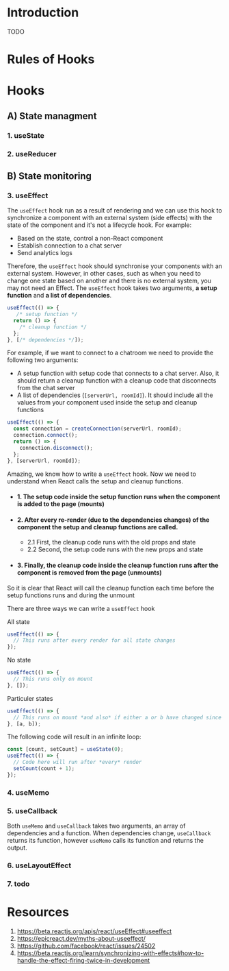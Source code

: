 # Introduction

TODO

# Rules of Hooks

# Hooks

## A) State managment

### 1. useState


### 2. useReducer


## B) State monitoring

### 3. useEffect

The `useEffect` hook run as a result of rendering and we can use this hook to synchronize a component with an external system (side effects) with the state of the component and it's not a lifecycle hook. For example:

- Based on the state, control a non-React component
- Establish connection to a chat server
- Send analytics logs
  
Therefore, the `useEffect` hook should synchronise your components with an external system. However, in other cases, such as when you need to change one state based on another and there is no external system, you may not need an Effect. The `useEffect` hook takes two arguments, **a setup function** and **a list of dependencies**.

```jsx
useEffect(() => {
   /* setup function */
  return () => {
    /* cleanup function */
  };
}, [/* dependencies */]);
```

For example, if we want to connect to a chatroom we need to provide the following two arguments:

- A setup function with setup code that connects to a chat server. Also, it should return a cleanup function with a cleanup code that disconnects from the chat server
- A list of dependencies (`[serverUrl, roomId]`). It should include all the values from your component used inside the setup and cleanup functions

```jsx
useEffect(() => {
  const connection = createConnection(serverUrl, roomId);
  connection.connect();
  return () => {
    connection.disconnect();
  };
}, [serverUrl, roomId]);
```

Amazing, we know how to write a `useEffect` hook. Now we need to understand when React calls the setup and cleanup functions.

- #### 1. The setup code inside the setup function runs when the component is added to the page (mounts)
- #### 2. After every re-render (due to the dependencies changes) of the component the setup and cleanup functions are called.
  - 2.1 First, the cleanup code runs with the old props and state
  - 2.2 Second, the setup code runs with the new props and state
- #### 3. Finally, the cleanup code inside the cleanup function runs after the component is removed from the page (unmounts)

So it is clear that React will call the cleanup function each time before the setup functions runs and during the unmount

There are three ways we can write a `useEffect` hook

All state

```jsx
useEffect(() => {
  // This runs after every render for all state changes
});
```

No state

```jsx
useEffect(() => {
  // This runs only on mount
}, []);
```

Particuler states

```jsx
useEffect(() => {
  // This runs on mount *and also* if either a or b have changed since the last render
}, [a, b]);
```


The following code will result in an infinite loop:

```jsx
const [count, setCount] = useState(0);
useEffect(() => {
  // Code here will run after *every* render
  setCount(count + 1);
});
```

### 4. useMemo

### 5. useCallback



Both `useMemo` and `useCallback` takes two arguments, an array of dependencies and a function. When dependencies change, `useCallback` returns its function, however `useMemo` calls its function and returns the output. 





### 6. useLayoutEffect

### 7. todo


# Resources

1. https://beta.reactjs.org/apis/react/useEffect#useeffect
2. https://epicreact.dev/myths-about-useeffect/
3. https://github.com/facebook/react/issues/24502
4. https://beta.reactjs.org/learn/synchronizing-with-effects#how-to-handle-the-effect-firing-twice-in-development





